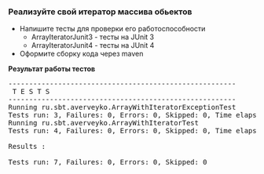 ### Реализуйте свой итератор массива обьектов
* Напишите тесты для проверки его работоспособности
    * ArrayIteratorJunit3 - тесты на JUnit 3
    * ArrayIteratorJunit4 - тесты на JUnit 4
* Оформите сборку кода через maven

__Результат работы тестов__
<pre>
-------------------------------------------------------
 T E S T S
-------------------------------------------------------
Running ru.sbt.averveyko.ArrayWithIteratorExceptionTest
Tests run: 3, Failures: 0, Errors: 0, Skipped: 0, Time elapsed: 0.219 sec
Running ru.sbt.averveyko.ArrayWithIteratorTest
Tests run: 4, Failures: 0, Errors: 0, Skipped: 0, Time elapsed: 0 sec

Results :

Tests run: 7, Failures: 0, Errors: 0, Skipped: 0
</pre>


